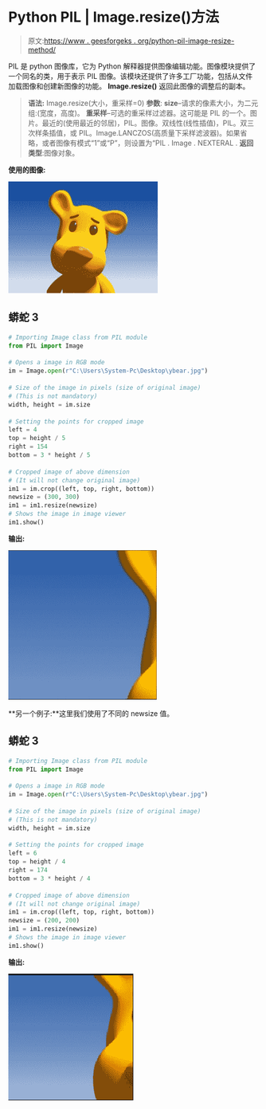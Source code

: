 # Python PIL | Image.resize()方法

> 原文:[https://www . geesforgeks . org/python-pil-image-resize-method/](https://www.geeksforgeeks.org/python-pil-image-resize-method/)

PIL 是 python 图像库，它为 Python 解释器提供图像编辑功能。图像模块提供了一个同名的类，用于表示 PIL 图像。该模块还提供了许多工厂功能，包括从文件加载图像和创建新图像的功能。
**Image.resize()** 返回此图像的调整后的副本。

> **语法:** Image.resize(大小，重采样=0)
> **参数**:
> **size**–请求的像素大小，为二元组:(宽度，高度)。
> **重采样**–可选的重采样过滤器。这可能是 PIL 的一个。图片。最近的(使用最近的邻居)，PIL。图像。双线性(线性插值)，PIL。双三次样条插值，或 PIL。Image.LANCZOS(高质量下采样滤波器)。如果省略，或者图像有模式“1”或“P”，则设置为“PIL . Image . NEXTERAL .
> **返回类型**:图像对象。

**使用的图像:**

![](img/6e1a40517bd9f6bb62eeadef957096c7.png)

## 蟒蛇 3

```py
# Importing Image class from PIL module
from PIL import Image

# Opens a image in RGB mode
im = Image.open(r"C:\Users\System-Pc\Desktop\ybear.jpg")

# Size of the image in pixels (size of original image)
# (This is not mandatory)
width, height = im.size

# Setting the points for cropped image
left = 4
top = height / 5
right = 154
bottom = 3 * height / 5

# Cropped image of above dimension
# (It will not change original image)
im1 = im.crop((left, top, right, bottom))
newsize = (300, 300)
im1 = im1.resize(newsize)
# Shows the image in image viewer
im1.show()
```

**输出:**

![](img/581cf51c9f3344c7a68045d4a1b47efc.png)

**另一个例子:**这里我们使用了不同的 newsize 值。

## 蟒蛇 3

```py
# Importing Image class from PIL module
from PIL import Image

# Opens a image in RGB mode
im = Image.open(r"C:\Users\System-Pc\Desktop\ybear.jpg")

# Size of the image in pixels (size of original image)
# (This is not mandatory)
width, height = im.size

# Setting the points for cropped image
left = 6
top = height / 4
right = 174
bottom = 3 * height / 4

# Cropped image of above dimension
# (It will not change original image)
im1 = im.crop((left, top, right, bottom))
newsize = (200, 200)
im1 = im1.resize(newsize)
# Shows the image in image viewer
im1.show()
```

**输出:**

![](img/eff9779340a1f653837ce1ce098bcb65.png)